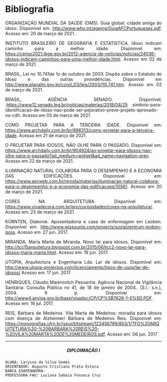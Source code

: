 # Bibliografia

<div align="justify" class="body-text">

ORGANIZAÇÃO MUNDIAL DA SAÚDE (OMS). Guia global: cidade amiga do idoso. Disponível em: http://www.who.int/ageing/GuiaAFCPortugueses.pdf. Acesso em: 20 de março de 2021.

INSTITUTO BRASILEIRO DE GEOGRAFIA E ESTATISTICA. Idoso indicam caminho para a melhor idade. Disponível em: https://censo2021.ibge.gov.br/2012-agencia-de-noticias/noticias/24036-idosos-indicam-caminhos-para-uma-melhor-idade.html. Acesso em 02 de março de 2021.

BRASIL, Lei no 10.741de 1o de outubro de 2003. Dispõe sobre o Estatuto do Idoso e das outras providências. Disponível em http://www.planalto.gov.br/ccivil_03/leis/2003/l10.741.htm. Acesso em 02 de março de 2021.

BRASIL, AGÊNCIA SENADO. Disponível; .https://www12.senado.leg.br/noticias/materias/2018/04/25 simbolo-para-identificacao-de-idoso-nao-pode-ser-pejorativo-preve-projeto-aprovado-na-cdh. Acesso em 03 de março de 2021.

COMO PROJETAR PARA A TERCEIRA IDADE. Disponível em: https://www.archdaily.com.br/br/898313/como-projetar-para-a-terceira-idade. Acesso em 21 de março de 2021.

O PROJETAR PARA IDOSOS, NÃO OLHE PARA O PASSADO. Disponível em: https://www.archdaily.com.br/br/904924/ao-projetar-para-idosos-nao-olhe-para-o-passado?ad_medium=widget&ad_name=navigation-prev. Acesso em 22 de março de 2021.

ILUMINAÇÃO NATURAL COLABORA PARA O DESEMPENHO E A ECONOMIA DAS EDIFICAÇÕES. Disponível em: https://www.aecweb.com.br/revista/materias/iluminacao-natural-colabora-para-o-desempenho-e-a-economia-das-edificacoes/10561. Acesso em 20 de março de 2021.

CORES NA ARQUITETURA. Disponível em: https://www.vivadecora.com.br/pro/curiosidades/cores-na-arquitetura/. Acesso em: 23 de março de 2021.

KÜRNTEN, Diakonie. Aposentadoria e casa de enfermagem em Leoben. Disponível em: <http://www.wissounig.com/projects/sozialzentrum-leoben-goss>. Acesso em: 27 jun. 2017.

MIRANDA, Maria Marta de Miranda. Novo lar para idosos. Disponível em: <http://tcc15arquitetura.blogspot.com.br/2015/06/tcc2-novo-lar-para-idosos-maria-marta.html>. Acesso em: 19 jun. 2017.

UTOPIA, Arquitectura e Engenharia Lda. Lar de idosos. Disponível em: <http://www.utopia-projectos.com/licenciamento/tipos-de-usos/lar-de-idosos/> Acesso em: 17 jun. 2017.

HENRIQUES, Cláudio Maierovitch Pessanha. Agência Nacional de Vigilância Sanitária: Consulta Pública no 41, de 18 de janeiro de 2004.. [S.l.: s.n.], 2004. 9 p. Disponível em: <http://www4.anvisa.gov.br/base/visadoc/CP/CP%5B7626-1-0%5D.PDF>. Acesso em: 16 jul. 2017.

REIS, Bárbara de Medeiros. Vila Marta de Medeiros: moradia para idosos com doença de Alzheimer/ Bárbara de Medeiros Reis. Disponível em: <https://monografias.ufrn.br/jspui/bitstream/123456789/853/1/TFG%20ARQUITETURA%20-%20BARBARA%20REIS%20-%20VILA%20MARTA%20DE%20MEDEIROS.pdf>. Acesso em: 06 jun. 2017

----

##### <center> DIPLOIMAÇÃO I

  <div class="body-bottom">

    ALUNA: Laryssa da Silva Gomes
    ORIENTADOR: Augusto Cristiano Prata Esteca
    BANCA EXAMINADORA:
    PROFESSORA FAU: Luciana Saboia Fonseca Cruz

  </div>

</div>
